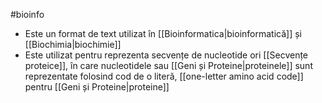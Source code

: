 #bioinfo 
- Este un format de text utilizat în [[Bioinformatica|bioinformatică]] și [[Biochimia|biochimie]]
- Este utilizat pentru reprezenta secvențe de nucleotide ori [[Secvențe proteice]], în care nucleotidele sau [[Geni și Proteine|proteinele]] sunt reprezentate folosind cod de o literă, [[one-letter amino acid code]] pentru [[Geni și Proteine|proteine]] 